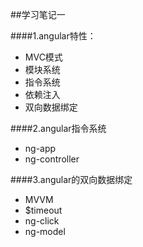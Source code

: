 ##学习笔记一

####1.angular特性：
* MVC模式
* 模块系统
* 指令系统
* 依赖注入
* 双向数据绑定

####2.angular指令系统
* ng-app
* ng-controller

####3.angular的双向数据绑定
* MVVM
* $timeout
* ng-click
* ng-model
